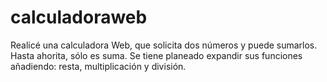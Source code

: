 # calculadoraweb
Realicé una calculadora Web, que solicita dos números y puede sumarlos. Hasta ahorita, sólo es suma. Se tiene planeado expandir sus funciones añadiendo: resta, multiplicación y división.
